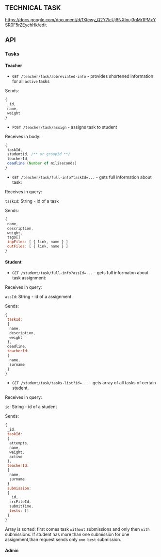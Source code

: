 ## TECHNICAL TASK
 https://docs.google.com/document/d/1XIewy_Q2Y7lcUj8NXInuj3qMr1PMxYSR0F5rZEychHk/edit
## API

### Tasks

#### Teacher
* `GET /teacher/task/abbreviated-info` - provides shortened information for all `active` tasks

Sends:
 ```javaScript
 {
  _id,
  name,
  weight
 }
 ```
* `POST /teacher/task/assign` - assigns task to student

 Receives in body:
 ```javaScript
 {
  taskId,
  studentId, /** or groupId **/
  teacherId,                         
  deadline (Number of miliseconds)
 }
 ```
 * `GET /teacher/task/full-info?taskId=...` - gets full information about task:

 Receives in query:

 `taskId`: String - id of a task  

 Sends:
 ```javaScript
 {
  name, 
  description, 
  weight,
  tags[]
  inpFiles: [ { link, name } ]
  outFiles: [ { link, name } ]
 }
 ```

#### Student
* `GET /student/task/full-info?assId=...` - gets full informaton about task assignment:

Receives in query:

 `assId`: String - id of a assignment 

Sends:
 ```javaScript
 {
  taskId:
  {
   name,
   description,
   weight
  },
  deadline,
  teacherId: 
  {
   name,
   surname
  }
 }
 ```
 * `GET /student/task/tasks-list?id=...` - gets array of all tasks of certain student. 

 Receives in query:

 `id`: String - id of a student 

 Sends:
 ```javaScript
 {
  _id,
  taskId: 
  {
   attempts,
   name,
   weight,
   active
  },
  teacherId:
  {
   name,
   surname
  }
  submission:
  {
   _id,
   srcFileId,
   submitTime,
   tests: []
  }
 }
 ```
 Array is sorted: first comes task `without` submissions and only then `with` submissions. If student has more than one submission for one assignment,than request sends only `one best` submission.

 #### Admin